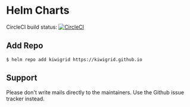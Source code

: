 # Helm Charts

CircleCI build status: [![CircleCI](https://circleci.com/gh/kiwigrid/helm-charts.svg?style=svg)](https://circleci.com/gh/kiwigrid/helm-charts)

## Add Repo

```console
$ helm repo add kiwigrid https://kiwigrid.github.io
```

##  Support

Please don't write mails directly to the maintainers. 
Use the Github issue tracker instead.
